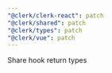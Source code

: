 ```yaml
---
"@clerk/clerk-react": patch
"@clerk/shared": patch
"@clerk/types": patch
"@clerk/vue": patch
---
```


Share hook return types
